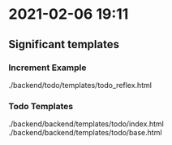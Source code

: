 # 2021-02-06 19:11
## Significant templates
### Increment Example
./backend/todo/templates/todo_reflex.html
### Todo Templates
./backend/backend/templates/todo/index.html
./backend/backend/templates/todo/base.html
